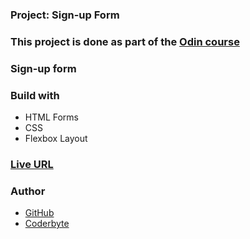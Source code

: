 ### Project: Sign-up Form

### This project is done as part of the [Odin course](https://www.theodinproject.com/dashboard)

### Sign-up form

### Build with

- HTML Forms
- CSS
- Flexbox Layout

### [Live URL](https://saba-bar95.github.io/sign-up-form/)

### Author

- [GitHub](https://github.com/saba-bar95)
- [Coderbyte](https://coderbyte.com/profile/gegewp)
